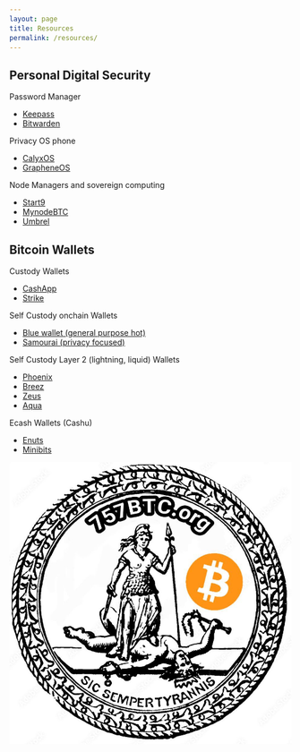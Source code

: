 ```yaml
---
layout: page
title: Resources
permalink: /resources/
---
```


## Personal Digital Security
Password Manager
- <a href="https://keepass.info/" target="_blank">Keepass</a>
- <a href="https://bitwarden.com/" target="_blank">Bitwarden</a> 


Privacy OS phone
- <a href="https://calyxos.org/" target="_blank">CalyxOS</a>
- <a href="https://grapheneos.org/" target="_blank">GrapheneOS</a>

Node Managers and sovereign computing
- <a href="https://start9.com/" target="_blank">Start9</a>
- <a href="https://mynodebtc.com/" target="_blank">MynodeBTC</a>
- <a href="https://umbrel.com/" target="_blank">Umbrel</a>

## Bitcoin Wallets
Custody Wallets
- <a href="https://cash.app/" target="_blank">CashApp</a>
- <a href="https://strike.me/" target="_blank">Strike</a>

Self Custody onchain Wallets
- <a href="https://bluewallet.io/features/" target="_blank">Blue wallet (general purpose hot)</a>
- <a href="https://samouraiwallet.com/" target="_blank">Samourai (privacy focused)</a>

Self Custody Layer 2 (lightning, liquid) Wallets
- <a href="https://phoenix.acinq.co/" target="_blank">Phoenix</a>
- <a href="https://breez.technology/" target="_blank">Breez</a>
- <a href="https://zeusln.com/" target="_blank">Zeus</a>
- <a href="https://aquawallet.io/" target="_blank">Aqua</a>

Ecash Wallets (Cashu)
- <a href="https://www.enuts.cash/" target="_blank">Enuts</a>
- <a href="https://www.minibits.cash/" target="_blank">Minibits</a>

![Sic semper tyrannis](assets/img/757btc-seal.jpg)
